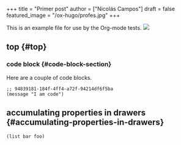 +++
title = "Primer post"
author = ["Nicolás Campos"]
draft = false
featured_image = "/ox-hugo/profes.jpg"
+++

This is an example file for use by the Org-mode tests.
![](/ox-hugo/profes.jpg)


## top {#top}


### code block {#code-block-section}

Here are a couple of code blocks.

```emacs-lisp
;; 94839181-184f-4ff4-a72f-94214df6f5ba
(message "I am code")
```


## accumulating properties in drawers {#accumulating-properties-in-drawers}

```emacs-lisp
(list bar foo)
```
